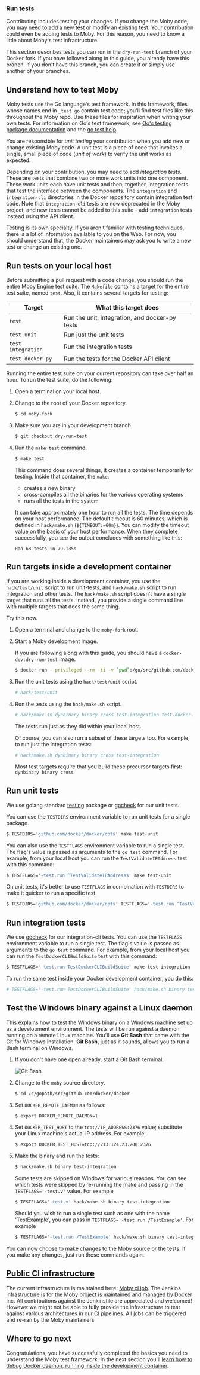 ### Run tests

Contributing includes testing your changes. If you change the Moby code, you
may need to add a new test or modify an existing test. Your contribution could
even be adding tests to Moby. For this reason, you need to know a little
about Moby's test infrastructure.

This section describes tests you can run in the `dry-run-test` branch of your Docker
fork. If you have followed along in this guide, you already have this branch.
If you don't have this branch, you can create it or simply use another of your
branches.

## Understand how to test Moby

Moby tests use the Go language's test framework. In this framework, files
whose names end in `_test.go` contain test code; you'll find test files like
this throughout the Moby repo. Use these files for inspiration when writing
your own tests. For information on Go's test framework, see <a
href="http://golang.org/pkg/testing/" target="_blank">Go's testing package
documentation</a> and the <a href="http://golang.org/cmd/go/#hdr-Test_packages"
target="_blank">go test help</a>.

You are responsible for _unit testing_ your contribution when you add new or
change existing Moby code. A unit test is a piece of code that invokes a
single, small piece of code (_unit of work_) to verify the unit works as
expected.

Depending on your contribution, you may need to add _integration tests_. These
are tests that combine two or more work units into one component. These work
units each have unit tests and then, together, integration tests that test the
interface between the components. The `integration` and `integration-cli`
directories in the Docker repository contain integration test code.  Note that
`integration-cli` tests are now deprecated in the Moby project, and new tests
cannot be added to this suite - add `integration` tests instead using the API
client.

Testing is its own specialty. If you aren't familiar with testing techniques,
there is a lot of information available to you on the Web. For now, you should
understand that, the Docker maintainers may ask you to write a new test or
change an existing one.

## Run tests on your local host

Before submitting a pull request with a code change, you should run the entire
Moby Engine test suite. The `Makefile` contains a target for the entire test
suite, named `test`. Also, it contains several targets for
testing:

| Target                 | What this target does                          |
| ---------------------- | ---------------------------------------------- |
| `test`                 | Run the unit, integration, and docker-py tests |
| `test-unit`            | Run just the unit tests                        |
| `test-integration`     | Run the integration tests                      |
| `test-docker-py`       | Run the tests for the Docker API client        |

Running the entire test suite on your current repository can take over half an
hour. To run the test suite, do the following:

1.  Open a terminal on your local host.

2.  Change to the root of your Docker repository.

    ```bash
    $ cd moby-fork
    ```

3.  Make sure you are in your development branch.

    ```bash
    $ git checkout dry-run-test
    ```

4.  Run the `make test` command.

    ```bash
    $ make test
    ```

    This command does several things, it creates a container temporarily for
    testing. Inside that container, the `make`:

    * creates a new binary
    * cross-compiles all the binaries for the various operating systems
    * runs all the tests in the system

    It can take approximately one hour to run all the tests. The time depends
    on your host performance. The default timeout is 60 minutes, which is
    defined in `hack/make.sh` (`${TIMEOUT:=60m}`). You can modify the timeout
    value on the basis of your host performance. When they complete
    successfully, you see the output concludes with something like this:

    ```none
    Ran 68 tests in 79.135s
    ```

## Run targets inside a development container

If you are working inside a development container, you use the
`hack/test/unit` script to run unit-tests, and `hack/make.sh` script to run
integration and other tests. The `hack/make.sh` script doesn't
have a single target that runs all the tests. Instead, you provide a single
command line with multiple targets that does the same thing.

Try this now.

1.  Open a terminal and change to the `moby-fork` root.

2.  Start a Moby development image.

    If you are following along with this guide, you should have a
    `docker-dev:dry-run-test` image.

    ```bash
    $ docker run --privileged --rm -ti -v `pwd`:/go/src/github.com/docker/docker docker-dev:dry-run-test /bin/bash
    ```

3.  Run the unit tests using the `hack/test/unit` script.

    ```bash
    # hack/test/unit
    ```

4.  Run the tests using the `hack/make.sh` script.

    ```bash
    # hack/make.sh dynbinary binary cross test-integration test-docker-py
    ```

    The tests run just as they did within your local host.

    Of course, you can also run a subset of these targets too. For example, to run
    just the integration tests:

    ```bash
    # hack/make.sh dynbinary binary cross test-integration
    ```

    Most test targets require that you build these precursor targets first:
    `dynbinary binary cross`


## Run unit tests

We use golang standard [testing](https://golang.org/pkg/testing/)
package or [gocheck](https://labix.org/gocheck) for our unit tests.

You can use the `TESTDIRS` environment variable to run unit tests for
a single package.

```bash
$ TESTDIRS='github.com/docker/docker/opts' make test-unit
```

You can also use the `TESTFLAGS` environment variable to run a single test. The
flag's value is passed as arguments to the `go test` command. For example, from
your local host you can run the `TestValidateIPAddress` test with this command:

```bash
$ TESTFLAGS='-test.run ^TestValidateIPAddress$' make test-unit
```

On unit tests, it's better to use `TESTFLAGS` in combination with
`TESTDIRS` to make it quicker to run a specific test.

```bash
$ TESTDIRS='github.com/docker/docker/opts' TESTFLAGS='-test.run ^TestValidateIPAddress$' make test-unit
```

## Run integration tests

We use [gocheck](https://labix.org/gocheck) for our integration-cli tests.
You can use the `TESTFLAGS` environment variable to run a single test. The
flag's value is passed as arguments to the `go test` command. For example, from
your local host you can run the `TestDockerCLIBuildSuite` test with this command:

```bash
$ TESTFLAGS='-test.run TestDockerCLIBuildSuite' make test-integration
```

To run the same test inside your Docker development container, you do this:

```bash
# TESTFLAGS='-test.run TestDockerCLIBuildSuite' hack/make.sh binary test-integration
```

## Test the Windows binary against a Linux daemon

This explains how to test the Windows binary on a Windows machine set up as a
development environment. The tests will be run against a daemon
running on a remote Linux machine. You'll use **Git Bash** that came with the
Git for Windows installation. **Git Bash**, just as it sounds, allows you to
run a Bash terminal on Windows.

1.  If you don't have one open already, start a Git Bash terminal.

    ![Git Bash](images/git_bash.png)

2.  Change to the `moby` source directory.

    ```bash
    $ cd /c/gopath/src/github.com/docker/docker
    ```

3.  Set `DOCKER_REMOTE_DAEMON` as follows:

    ```bash
    $ export DOCKER_REMOTE_DAEMON=1
    ```

4.  Set `DOCKER_TEST_HOST` to the `tcp://IP_ADDRESS:2376` value; substitute your
    Linux machine's actual IP address. For example:

    ```bash
    $ export DOCKER_TEST_HOST=tcp://213.124.23.200:2376
    ```

5.  Make the binary and run the tests:

    ```bash
    $ hack/make.sh binary test-integration
    ```
    Some tests are skipped on Windows for various reasons. You can see which
    tests were skipped by re-running the make and passing in the
   `TESTFLAGS='-test.v'` value. For example

    ```bash
    $ TESTFLAGS='-test.v' hack/make.sh binary test-integration
    ```

    Should you wish to run a single test such as one with the name
    'TestExample', you can pass in `TESTFLAGS='-test.run /TestExample'`. For
    example

    ```bash
    $ TESTFLAGS='-test.run /TestExample' hack/make.sh binary test-integration
    ```

You can now choose to make changes to the Moby source or the tests. If you
make any changes, just run these commands again.

## [Public CI infrastructure](ci.docker.com/public)

The current infrastructure is maintained here: [Moby ci job](https://ci.docker.com/public/job/moby).  The Jenkins infrastructure is for the Moby project is maintained and
managed by Docker Inc.  All contributions against the Jenkinsfile are
appreciated and welcomed!  However we might not be able to fully provide the
infrastructure to test against various architectures in our CI pipelines.  All
jobs can be triggered and re-ran by the Moby maintainers

## Where to go next

Congratulations, you have successfully completed the basics you need to
understand the Moby test framework.
In the next section you'll [learn how to debug Docker daemon, running inside the development container](debug.md).
